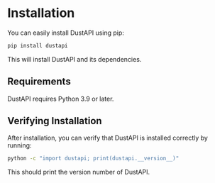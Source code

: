 # Installation

You can easily install DustAPI using pip:

```bash
pip install dustapi
```

This will install DustAPI and its dependencies.

## Requirements

DustAPI requires Python 3.9 or later.

## Verifying Installation

After installation, you can verify that DustAPI is installed correctly by running:

```bash
python -c "import dustapi; print(dustapi.__version__)"
```

This should print the version number of DustAPI.
